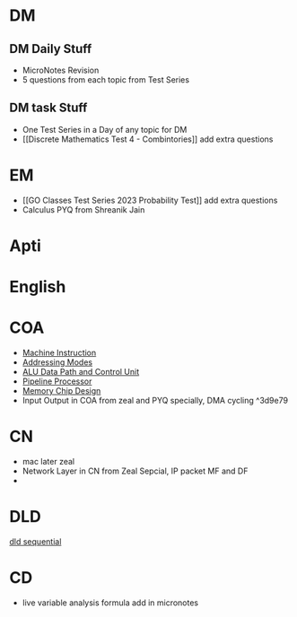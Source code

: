 # DM
## DM Daily Stuff
- MicroNotes Revision
- 5 questions from each topic from Test Series
## DM task Stuff
- One Test Series in a Day of any topic for DM
- [[Discrete Mathematics Test 4 - Combintories]] add extra questions

# EM
- [[GO Classes Test Series 2023  Probability  Test]] add extra questions
- Calculus PYQ from Shreanik Jain

# Apti

# English

# COA
- [Machine Instruction](https://www.practicepaper.in/gate-cse/machine-instruction)
- [Addressing Modes](https://www.practicepaper.in/gate-cse/addressing-modes)
- [ALU Data Path and Control Unit](https://www.practicepaper.in/gate-cse/alu-data-path-and-control-unit)
- [Pipeline Processor](https://www.practicepaper.in/gate-cse/pipeline-processor)
- [Memory Chip Design](https://www.practicepaper.in/gate-cse/memory-chip-design)
- Input Output in COA from zeal and PYQ specially, DMA cycling
^3d9e79
# CN 
- mac later zeal
- Network Layer in CN from Zeal Sepcial, IP packet MF and DF
- 

# DLD
 [dld sequential ](https://www.youtube.com/watch?v=ziCkP4x7dAE)

# CD
- live variable analysis formula add in micronotes